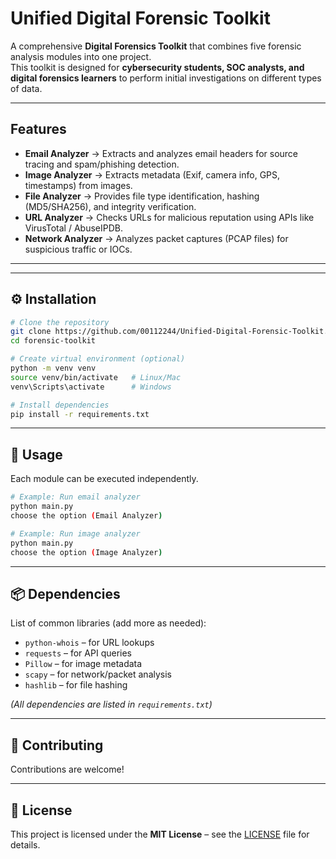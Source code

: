 
# Unified Digital Forensic Toolkit  

A comprehensive **Digital Forensics Toolkit** that combines five forensic analysis modules into one project.  
This toolkit is designed for **cybersecurity students, SOC analysts, and digital forensics learners** to perform initial investigations on different types of data.  

---

## Features  

- **Email Analyzer** → Extracts and analyzes email headers for source tracing and spam/phishing detection.  
- **Image Analyzer** → Extracts metadata (Exif, camera info, GPS, timestamps) from images.  
- **File Analyzer** → Provides file type identification, hashing (MD5/SHA256), and integrity verification.  
- **URL Analyzer** → Checks URLs for malicious reputation using APIs like VirusTotal / AbuseIPDB.  
- **Network Analyzer** → Analyzes packet captures (PCAP files) for suspicious traffic or IOCs.  

---

---

## ⚙️ Installation  

```bash
# Clone the repository
git clone https://github.com/00112244/Unified-Digital-Forensic-Toolkit.git
cd forensic-toolkit

# Create virtual environment (optional)
python -m venv venv
source venv/bin/activate   # Linux/Mac
venv\Scripts\activate      # Windows

# Install dependencies
pip install -r requirements.txt
````

---

## 🚀 Usage

Each module can be executed independently.

```bash
# Example: Run email analyzer
python main.py 
choose the option (Email Analyzer)

# Example: Run image analyzer
python main.py 
choose the option (Image Analyzer)
```

---

## 📦 Dependencies

List of common libraries (add more as needed):

* `python-whois` – for URL lookups
* `requests` – for API queries
* `Pillow` – for image metadata
* `scapy` – for network/packet analysis
* `hashlib` – for file hashing

*(All dependencies are listed in `requirements.txt`)*

---

## 🤝 Contributing

Contributions are welcome! 

---

## 📜 License

This project is licensed under the **MIT License** – see the [LICENSE](LICENSE) file for details.
